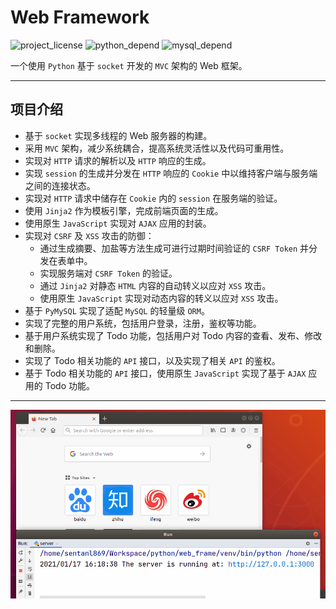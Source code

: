 # Web Framework
![project_license](https://badgen.net/badge/License/GPL-3.0/green)
![python_depend](https://badgen.net/badge/Python/3.7.9+/blue)
![mysql_depend](https://badgen.net/badge/MySQL/5.7/orange)

一个使用 `Python` 基于 `socket` 开发的 `MVC` 架构的 Web 框架。
***
## 项目介绍
- 基于 `socket` 实现多线程的 Web 服务器的构建。
- 采用 `MVC` 架构，减少系统耦合，提高系统灵活性以及代码可重用性。
- 实现对 `HTTP` 请求的解析以及 `HTTP` 响应的生成。
- 实现 `session` 的生成并分发在 `HTTP` 响应的 `Cookie` 中以维持客户端与服务端之间的连接状态。 
- 实现对 `HTTP` 请求中储存在 `Cookie` 内的 `session` 在服务端的验证。
- 使用 `Jinja2` 作为模板引擎，完成前端页面的生成。
- 使用原生 `JavaScript` 实现对 `AJAX` 应用的封装。
- 实现对 `CSRF` 及 `XSS` 攻击的防御：
  - 通过生成摘要、加盐等方法生成可进行过期时间验证的 `CSRF Token` 并分发在表单中。
  - 实现服务端对 `CSRF Token` 的验证。
  - 通过 `Jinja2` 对静态 `HTML` 内容的自动转义以应对 `XSS` 攻击。
  - 使用原生 `JavaScript` 实现对动态内容的转义以应对 `XSS` 攻击。
- 基于 `PyMySQL` 实现了适配 `MySQL` 的轻量级 `ORM`。
- 实现了完整的用户系统，包括用户登录，注册，鉴权等功能。
- 基于用户系统实现了 Todo 功能，包括用户对 Todo 内容的查看、发布、修改和删除。
- 实现了 Todo 相关功能的 `API` 接口，以及实现了相关 `API` 的鉴权。
- 基于 Todo 相关功能的 `API` 接口，使用原生 `JavaScript` 实现了基于 `AJAX` 应用的 Todo 功能。
***
![socket](/screenshot/socket.gif)
